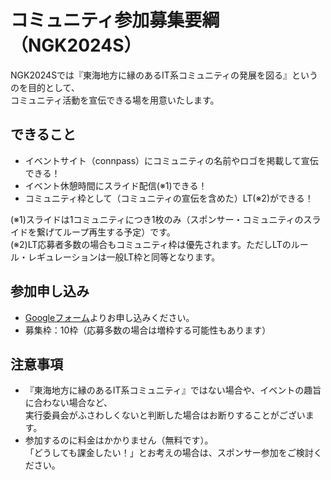# コミュニティ参加募集要綱（NGK2024S）

NGK2024Sでは『東海地方に縁のあるIT系コミュニティの発展を図る』というのを目的として、  
コミュニティ活動を宣伝できる場を用意いたします。

## できること

* イベントサイト（connpass）にコミュニティの名前やロゴを掲載して宣伝できる！
* イベント休憩時間にスライド配信(※1)できる！
* コミュニティ枠として（コミュニティの宣伝を含めた）LT(※2)ができる！

(※1)スライドは1コミュニティにつき1枚のみ（スポンサー・コミュニティのスライドを繋げてループ再生する予定）です。  
(※2)LT応募者多数の場合もコミュニティ枠は優先されます。ただしLTのルール・レギュレーションは一般LT枠と同等となります。

## 参加申し込み

* [Googleフォーム](https://docs.google.com/forms/d/1YgYs0TnClSrBuRKZ-lICb7kxUbH9MXaW1d9bkLoTDd0)よりお申し込みください。
* 募集枠：10枠（応募多数の場合は増枠する可能性もあります）

## 注意事項

* 『東海地方に縁のあるIT系コミュニティ』ではない場合や、イベントの趣旨に合わない場合など、  
  実行委員会がふさわしくないと判断した場合はお断りすることがございます。
* 参加するのに料金はかかりません（無料です）。  
  「どうしても課金したい！」とお考えの場合は、スポンサー参加をご検討ください。
